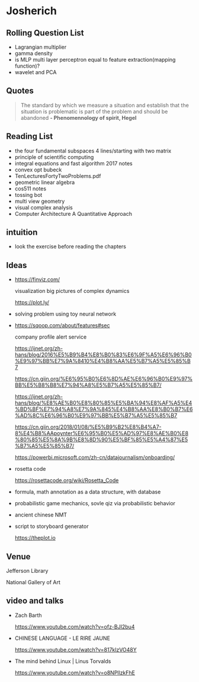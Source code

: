 # Josherich

## Rolling Question List

- Lagrangian multiplier
- gamma density
- is MLP multi layer perceptron equal to feature extraction(mapping function)?
- wavelet and PCA

## Quotes

> The standard by which we measure a situation and establish that the situation is problematic is part of the problem and should be abandoned
__- Phenomennology of spirit, Hegel__

## Reading List

- the four fundamental subspaces 4 lines/starting with two matrix
- principle of scientific computing
- integral equations and fast algorithm 2017 notes
- convex opt bubeck
- TenLecturesFortyTwoProblems.pdf
- geometric linear algebra
- cos511 notes
- tossing bot
- multi view geometry
- visual complex analysis
- Computer Architecture A Quantitative Approach

## intuition

- look the exercise before reading the chapters

## Ideas

- https://finviz.com/

  visualization big pictures of complex dynamics

  https://plot.ly/

- solving problem using toy neural network

- https://sqoop.com/about/features#sec

  company profile alert service

  https://ijnet.org/zh-hans/blog/2016%E5%B9%B4%E8%B0%83%E6%9F%A5%E6%96%B0%E9%97%BB%E7%9A%8410%E4%B8%AA%E5%B7%A5%E5%85%B7

  https://cn.gijn.org/%E6%95%B0%E6%8D%AE%E6%96%B0%E9%97%BB%E5%B8%B8%E7%94%A8%E5%B7%A5%E5%85%B7/

  https://ijnet.org/zh-hans/blog/%E8%AE%B0%E8%80%85%E5%BA%94%E8%AF%A5%E4%BD%BF%E7%94%A8%E7%9A%845%E4%B8%AA%E8%B0%B7%E6%AD%8C%E6%96%B0%E9%97%BB%E5%B7%A5%E5%85%B7

  https://cn.gijn.org/2018/01/08/%E5%B9%B2%E8%B4%A7-8%E4%B8%AApoynter%E6%95%B0%E5%AD%97%E8%AE%B0%E8%80%85%E5%8A%9B%E8%8D%90%E5%BF%85%E5%A4%87%E5%B7%A5%E5%85%B7/

  https://powerbi.microsoft.com/zh-cn/datajournalism/onboarding/

- rosetta code

  https://rosettacode.org/wiki/Rosetta_Code

- formula, math annotation as a data structure, with database

- probabilistic game mechanics, sovle qiz via probabilistic behavior

- ancient chinese NMT

- script to storyboard generator

  https://theplot.io

## Venue

Jefferson Library

National Gallery of Art

## video and talks

- Zach Barth

  https://www.youtube.com/watch?v=ofz-BJI2bu4

- CHINESE LANGUAGE - LE RIRE JAUNE

  https://www.youtube.com/watch?v=817klzVO48Y

- The mind behind Linux | Linus Torvalds

  https://www.youtube.com/watch?v=o8NPllzkFhE